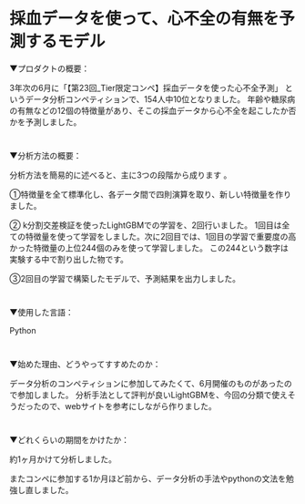 # 採血データを使って、心不全の有無を予測するモデル

▼プロダクトの概要：

3年次の6月に「【第23回_Tier限定コンペ】採血データを使った心不全予測」  というデータ分析コンペティションで、154人中10位となりました。 年齢や糖尿病の有無などの12個の特徴量があり、そこの採血データから心不全を起こしたか否かを予測しました。
#

▼分析方法の概要：

分析方法を簡易的に述べると、主に3つの段階から成ります 。

①特徴量を全て標準化し、各データ間で四則演算を取り、新しい特徴量を作りました。

② k分割交差検証を使ったLightGBMでの学習を、2回行いました。 1回目は全ての特徴量を使って学習をしました。次に2回目では、1回目の学習で重要度の高かった特徴量の上位244個のみを使って学習しました。 この244という数字は実験する中で割り出した物です。 

③2回目の学習で構築したモデルで、予測結果を出力しました。


#
▼使用した言語：

Python

#
▼始めた理由、どうやってすすめたのか：

データ分析のコンペティションに参加してみたくて、6月開催のものがあったので参加しました。 分析手法として評判が良いLightGBMを、今回の分類で使えそうだったので、webサイトを参考にしながら作りました。

#
▼どれくらいの期間をかけたか：

約1ヶ月かけて分析しました。

またコンペに参加する1か月ほど前から、データ分析の手法やpythonの文法を勉強し直しました。
